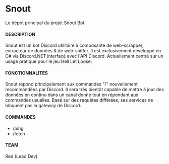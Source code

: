 # Snout
Le dépot principal du projet Snout Bot.

#### DESCRIPTION 
Snout est un bot Discord utilitaire à composante de web-scrapper, extracteur de données & de web-sniffer. Il est exclusivement développé en C# via Discord.NET interfacé avec l'API Discord. 
Actuellement centré sur un usage pratique pour le jeu Hell Let Loose.

#### FONCTIONNALITES
Snout répond principalement aux commandes "/" nouvellement recommandées par Discord.
Il sera très bientôt capable de mettre à jour des données en continu dans un canal donné tout en répondant aux commandes usuelles. Basé sur des requêtes différées, ses services ne bloquent pas la gateway de Discord.

#### COMMANDES
- /ping 
- /fetch

#### TEAM
Red (Lead Dev)

